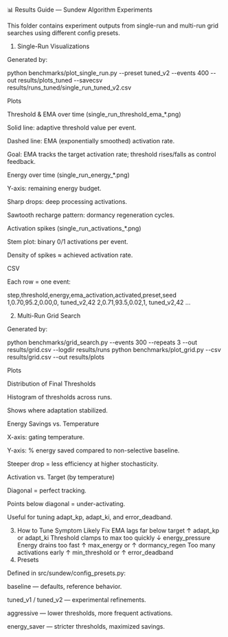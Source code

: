 📊 Results Guide — Sundew Algorithm Experiments

This folder contains experiment outputs from single-run and multi-run grid searches using different config presets.

1. Single-Run Visualizations

Generated by:

python benchmarks/plot_single_run.py --preset tuned_v2 --events 400 --out results/plots_tuned --savecsv results/runs_tuned/single_run_tuned_v2.csv

Plots

Threshold & EMA over time (single_run_threshold_ema_*.png)

Solid line: adaptive threshold value per event.

Dashed line: EMA (exponentially smoothed) activation rate.

Goal: EMA tracks the target activation rate; threshold rises/falls as control feedback.

Energy over time (single_run_energy_*.png)

Y-axis: remaining energy budget.

Sharp drops: deep processing activations.

Sawtooth recharge pattern: dormancy regeneration cycles.

Activation spikes (single_run_activations_*.png)

Stem plot: binary 0/1 activations per event.

Density of spikes ≈ achieved activation rate.

CSV

Each row = one event:

step,threshold,energy,ema_activation,activated,preset,seed
1,0.70,95.2,0.00,0, tuned_v2,42
2,0.71,93.5,0.02,1, tuned_v2,42
...

2. Multi-Run Grid Search

Generated by:

python benchmarks/grid_search.py --events 300 --repeats 3 --out results/grid.csv --logdir results/runs
python benchmarks/plot_grid.py --csv results/grid.csv --out results/plots

Plots

Distribution of Final Thresholds

Histogram of thresholds across runs.

Shows where adaptation stabilized.

Energy Savings vs. Temperature

X-axis: gating temperature.

Y-axis: % energy saved compared to non-selective baseline.

Steeper drop = less efficiency at higher stochasticity.

Activation vs. Target (by temperature)

Diagonal = perfect tracking.

Points below diagonal = under-activating.

Useful for tuning adapt_kp, adapt_ki, and error_deadband.

3. How to Tune
Symptom	Likely Fix
EMA lags far below target	↑ adapt_kp or adapt_ki
Threshold clamps to max too quickly	↓ energy_pressure
Energy drains too fast	↑ max_energy or ↑ dormancy_regen
Too many activations early	↑ min_threshold or ↑ error_deadband
4. Presets

Defined in src/sundew/config_presets.py:

baseline — defaults, reference behavior.

tuned_v1 / tuned_v2 — experimental refinements.

aggressive — lower thresholds, more frequent activations.

energy_saver — stricter thresholds, maximized savings.